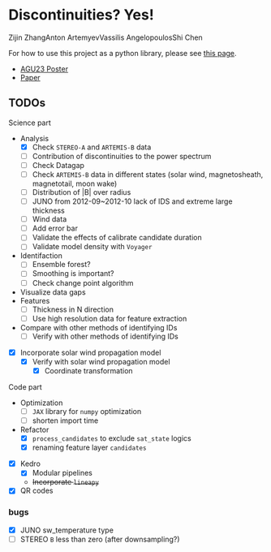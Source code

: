 # Discontinuities? Yes!
Zijin ZhangAnton ArtemyevVassilis AngelopoulosShi Chen

For how to use this project as a python library, please see [this
page](./00_ids_finder.ipynb).

- [AGU23 Poster](./manuscripts/AGU23_poster.qmd)
- [Paper](./manuscripts/paper.qmd)

## TODOs

Science part

- Analysis
  - [x] Check `STEREO-A` and `ARTEMIS-B` data
  - [ ] Contribution of discontinuities to the power spectrum
  - [ ] Check Datagap
  - [ ] Check `ARTEMIS-B` data in different states (solar wind,
    magnetosheath, magnetotail, moon wake)
  - [ ] Distribution of \|B\| over radius
  - [ ] JUNO from 2012-09~2012-10 lack of IDS and extreme large
    thickness
  - [ ] Wind data
  - [ ] Add error bar
  - [ ] Validate the effects of calibrate candidate duration
  - [ ] Validate model density with `Voyager`
- Identifaction
  - [ ] Ensemble forest?
  - [ ] Smoothing is important?
  - [ ] Check change point algorithm
- Visualize data gaps
- Features
  - [ ] Thickness in N direction
  - [ ] Use high resolution data for feature extraction
- Compare with other methods of identifying IDs
  - [ ] Verify with other methods of identifying IDs
- [x] Incorporate solar wind propagation model
  - [x] Verify with solar wind propagation model
    - [x] Coordinate transformation

Code part

- Optimization
  - [ ] `JAX` library for `numpy` optimization
  - [ ] shorten import time
- Refactor
  - [x] `process_candidates` to exclude `sat_state` logics
  - [x] renaming feature layer `candidates`
- [x] Kedro
  - [x] Modular pipelines
  - ~~Incorporate `lineapy`~~
- [x] QR codes

### bugs

- [x] JUNO sw_temperature type
- [ ] STEREO `B` less than zero (after downsampling?)
